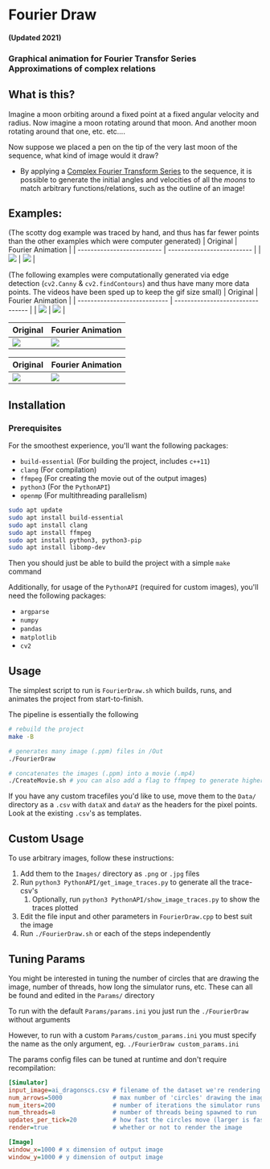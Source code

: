 # Fourier Draw
#### (Updated 2021)
### Graphical animation for Fourier Transfor Series Approximations of complex relations


## What is this?
Imagine a moon orbiting around a fixed point at a fixed angular velocity and radius. Now imagine a moon rotating around that moon. And another moon rotating around that one, etc. etc....

Now suppose we placed a pen on the tip of the very last moon of the sequence, what kind of image would it draw?
- By applying a [Complex Fourier Transform Series](https://en.wikipedia.org/wiki/Fourier_series) to the sequence, it is possible to generate the initial angles and velocities of all the *moons* to match arbitrary functions/relations, such as the outline of an image!

## Examples:
(The scotty dog example was traced by hand, and thus has far fewer points than the other examples which were computer generated)
| Original                   | Fourier Animation          |
| -------------------------- | -------------------------- |
| ![](Data/Demos/scotty.jpg) | ![](Data/Demos/scotty.gif) |


(The following examples were computationally generated via edge detection (`cv2.Canny` & `cv2.findContours`) and thus have many more data points. The videos have been sped up to keep the gif size small)
| Original                     | Fourier Animation                |
| ---------------------------- | -------------------------------- |
| ![](Images/ai_dragonscs.jpg) | ![](Data/Demos/ai_dragonscs.gif) |

| Original                  | Fourier Animation             |
| ------------------------- | ----------------------------- |
| ![](Images/dragonscs.jpg) | ![](Data/Demos/dragonscs.gif) |

| Original                | Fourier Animation           |
| ----------------------- | --------------------------- |
| ![](Images/chungus.jpg) | ![](Data/Demos/chungus.gif) |

## Installation 
### Prerequisites
For the smoothest experience, you'll want the following packages:
- `build-essential` (For building the project, includes `c++11`)
- `clang` (For compilation)
- `ffmpeg` (For creating the movie out of the output images)
- `python3` (For the `PythonAPI`)
- `openmp` (For multithreading parallelism)
```bash
sudo apt update
sudo apt install build-essential
sudo apt install clang
sudo apt install ffmpeg
sudo apt install python3, python3-pip
sudo apt install libomp-dev
```

Then you should just be able to build the project with a simple `make` command

Additionally, for usage of the `PythonAPI` (required for custom images), you'll need the following packages:
- `argparse`
- `numpy`
- `pandas`
- `matplotlib`
- `cv2`

## Usage
The simplest script to run is `FourierDraw.sh` which builds, runs, and animates the project from start-to-finish.

The pipeline is essentially the following
```bash
# rebuild the project
make -B

# generates many image (.ppm) files in /Out
./FourierDraw

# concatenates the images (.ppm) into a movie (.mp4)
./CreateMovie.sh # you can also add a flag to ffmpeg to generate higher quality files
```

If you have any custom tracefiles you'd like to use, move them to the `Data/` directory as a `.csv` with `dataX` and `dataY` as the headers for the pixel points. Look at the existing `.csv`'s as templates. 

## Custom Usage
To use arbitrary images, follow these instructions:
1. Add them to the `Images/` directory as `.png` or `.jpg` files
2. Run `python3 PythonAPI/get_image_traces.py` to generate all the trace-csv's
   1. Optionally, run `python3 PythonAPI/show_image_traces.py` to show the traces plotted
3. Edit the file input and other parameters in `FourierDraw.cpp` to best suit the image
4. Run `./FourierDraw.sh` or each of the steps independently

## Tuning Params
You might be interested in tuning the number of circles that are drawing the image, number of threads, how long the simulator runs, etc. These can all be found and edited in the `Params/` directory

To run with the default `Params/params.ini` you just run the `./FourierDraw` without arguments

However, to run with a custom `Params/custom_params.ini` you must specify the name as the only argument, eg. `./FourierDraw custom_params.ini`

The params config files can be tuned at runtime and don't require recompilation:
```ini
[Simulator]
input_image=ai_dragonscs.csv # filename of the dataset we're rendering
num_arrows=5000              # max number of 'circles' drawing the image
num_iters=200                # number of iterations the simulator runs for
num_threads=8                # number of threads being spawned to run 
updates_per_tick=20          # how fast the circles move (larger is faster)
render=true                  # whether or not to render the image

[Image]
window_x=1000 # x dimension of output image
window_y=1000 # y dimension of output image
```